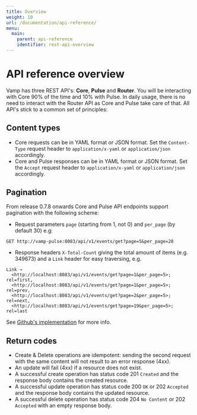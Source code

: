 ```yaml
---
title: Overview
weight: 10
url: /documentation/api-reference/
menu:
  main:
    parent: api-reference
    identifier: rest-api-overview
---
```


# API reference overview

Vamp has three REST API's: **Core**, **Pulse** and **Router**. You will be interacting with Core 90% of the time and 10% with Pulse. In daily usage, there is no need to interact with the Router API as Core and Pulse take care of that. All API's stick to a common set of principles:

## Content types

* Core requests can be in YAML format or JSON format. Set the `Content-Type` request header to `application/x-yaml` or `application/json` accordingly.
* Core and Pulse responses can be in YAML format or JSON format. Set the `Accept` request header to `application/x-yaml` or `application/json` accordingly.

## Pagination

From release 0.7.8 onwards Core and Pulse API endpoints support pagination with the following scheme:

* Request parameters `page` (starting from 1, not 0) and `per_page` (by default 30) e.g:

```
GET http://vamp-pulse:8083/api/v1/events/get?page=5&per_page=20
```

* Response headers `X-Total-Count` giving the total amount of items (e.g. 349673) and a `Link` header for easy traversing, e.g.
```
Link → 
  <http://localhost:8083/api/v1/events/get?page=1&per_page=5>; rel=first, 
  <http://localhost:8083/api/v1/events/get?page=1&per_page=5>; rel=prev, 
  <http://localhost:8083/api/v1/events/get?page=2&per_page=5>; rel=next, 
  <http://localhost:8083/api/v1/events/get?page=19&per_page=5>; rel=last
``` 

See [Github's implementation](https://developer.github.com/guides/traversing-with-pagination/) for more info.

## Return codes

* Create & Delete operations are idempotent: sending the second request with the same content will not result to an error response (4xx).
* An update will fail (4xx) if a resource does not exist.
* A successful create operation has status code 201 `Created` and the response body contains the created resource.
* A successful update operation has status code 200 `OK` or 202 `Accepted` and the response body contains the updated resource.
* A successful delete operation has status code 204 `No Content` or 202 `Accepted` with an empty response body.
